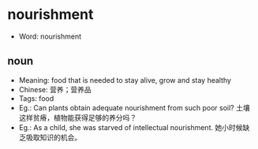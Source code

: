 # nourishment

- Word: nourishment

## noun

- Meaning: food that is needed to stay alive, grow and stay healthy
- Chinese: 营养；营养品
- Tags: food
- Eg.: Can plants obtain adequate nourishment from such poor soil? 土壤这样贫瘠，植物能获得足够的养分吗？
- Eg.: As a child, she was starved of intellectual nourishment. 她小时候缺乏吸取知识的机会。


